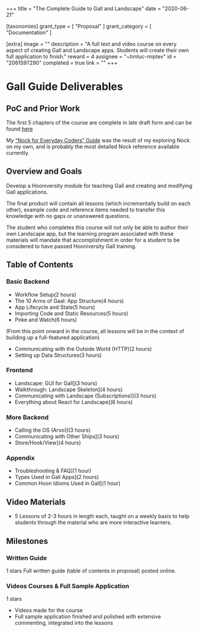 +++
title = "The Complete Guide to Gall and Landscape"
date = "2020-06-21"

[taxonomies]
grant_type = [ "Proposal" ]
grant_category = [ "Documentation" ]

[extra]
image = ""
description = "A full text and video course on every aspect of creating Gall and Landscape apps. Students will create their own full application to finish."
reward = 4
assignee = "~timluc-miptev"
id = "2061597290"
completed = true
link = ""
+++

# Gall Guide Deliverables

## PoC and Prior Work

The first 5 chapters of the course are complete in late draft form and can be found [here](https://github.com/timlucmiptev/gall-guide/blob/master/guide-docs/overview)

My ["Nock for Everyday Coders" Guide](https://blog.timlucmiptev.space/part1.html) was the result of my exploring Nock on my own, and is probably the most detailed Nock reference available currently.

## Overview and Goals

Develop a Hooniversity module for teaching Gall and creating and modifying Gall applications.

The final product will contain all lessons (which incrementally build on each other), example code and reference items needed to transfer this knowledge with no gaps or unanswered questions.

The student who completes this course will not only be able to author their own Landscape app, but the learning program associated with these materials will mandate that accomplishment in order for a student to be considered to have passed Hooniversity Gall training.

## Table of Contents

### Basic Backend

- Workflow Setup(2 hours)
- The 10 Arms of Gaal: App Structure(4 hours)
- App Lifecycle and State(5 hours)
- Importing Code and Static Resources(5 hours)
- Poke and Watch(6 hours)

(From this point onward in the course, all lessons will be in the context of building up a full-featured application)

- Communicating with the Outside World (HTTP)(2 hours)
- Setting up Data Structures(3 hours)

### Frontend

- Landscape: GUI for Gall](3 hours)
- Walkthrough: Landscape Skeleton](4 hours)
- Communicating with Landscape (Subscriptions)](3 hours)
- Everything about React for Landscape](6 hours)

### More Backend

- Calling the OS (Arvo)](3 hours)
- Communicating with Other Ships](3 hours)
- Store/Hook/View](4 hours)

### Appendix

- Troubleshooting & FAQ](1 hour)
- Types Used in Gall Apps](2 hours)
- Common Hoon Idioms Used in Gall](1 hour)

## Video Materials

- 5 Lessons of 2-3 hours in length each, taught on a weekly basis to help students through the material who are more interactive learners.

## Milestones

### Written Guide

1 stars
Full written guide (table of contents in proposal) posted online.

### Videos Courses & Full Sample Application

1 stars

- Videos made for the course
- Full sample application finished and polished with extensive commenting, integrated into the lessons
